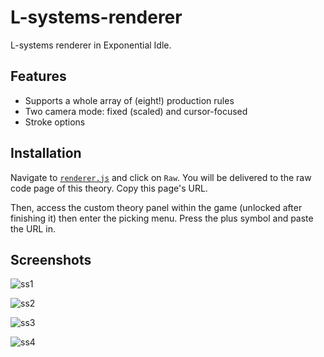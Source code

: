 # L-systems-renderer

L-systems renderer in Exponential Idle.

## Features

- Supports a whole array of (eight!) production rules
- Two camera mode: fixed (scaled) and cursor-focused
- Stroke options

## Installation

Navigate to [`renderer.js`](./renderer.js) and click on `Raw`. You will be
delivered to the raw code page of this theory. Copy this page's URL.

Then, access the custom theory panel within the game (unlocked after finishing
it) then enter the picking menu. Press the plus symbol and paste the URL in.

## Screenshots

![ss1](screenshots/screenshot_19.jpg "Screenshot 1")

![ss2](screenshots/screenshot_17.jpg "Screenshot 2")

![ss3](screenshots/screenshot_16.jpg "Screenshot 3")

![ss4](screenshots/screenshot_14.jpg "Screenshot 4")

